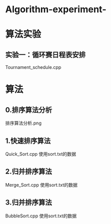 # Algorithm-experiment-
# 算法实验
## 实验一：循环赛日程表安排
Tournament_schedule.cpp
# 算法
## 0.排序算法分析
排序算法分析.png
## 1.快速排序算法
Quick_Sort.cpp  使用sort.txt的数据
## 2.归并排序算法
Merge_Sort.cpp  使用sort.txt的数据
## 3.归并排序算法
BubbleSort.cpp  使用sort.txt的数据
